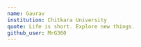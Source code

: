 ```yaml
---
name: Gaurav 
institution: Chitkara University
quote: Life is short. Explore new things.
github_user: MrG360
---
```

